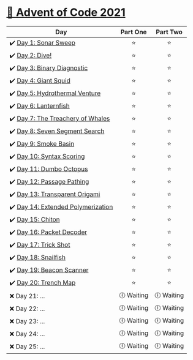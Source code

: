 # [🎄 Advent of Code 2021](https://adventofcode.com/2021)

| Day                                                                                                                                         |  Part One  |    Part Two    |
| ------------------------------------------------------------------------------------------------------------------------------------------- | :--------: | :------------: |
| ✔️ [Day 1: Sonar Sweep](https://github.com/kryha5555/Advent-of-Code-2021/tree/main/Day%2001 "Day 1: Sonar Sweep")                           |    ⭐️     |      ⭐️       |
| ✔️ [Day 2: Dive!](https://github.com/kryha5555/Advent-of-Code-2021/tree/main/Day%2002 "Day 2: Dive!")                                       |    ⭐️     |      ⭐️       |
| ✔️ [Day 3: Binary Diagnostic](https://github.com/kryha5555/Advent-of-Code-2021/tree/main/Day%2003 "Day 3: Binary Diagnostic")               |    ⭐️     |      ⭐️       |
| ✔️ [Day 4: Giant Squid](https://github.com/kryha5555/Advent-of-Code-2021/tree/main/Day%2004 "Day 4: Giant Squid")                           |    ⭐️     |      ⭐️       |
| ✔️ [Day 5: Hydrothermal Venture](https://github.com/kryha5555/Advent-of-Code-2021/tree/main/Day%2005 "Day 5: Hydrothermal Venture")         |    ⭐️     |      ⭐️       |
| ✔️ [Day 6: Lanternfish ](https://github.com/kryha5555/Advent-of-Code-2021/tree/main/Day%2006 "Day 6: Lanternfish")                          |    ⭐️     |      ⭐️       |
| ✔️ [Day 7: The Treachery of Whales ](https://github.com/kryha5555/Advent-of-Code-2021/tree/main/Day%2007 "Day 7: The Treachery of Whales")  |    ⭐️     |      ⭐️       |
| ✔️ [Day 8: Seven Segment Search ](https://github.com/kryha5555/Advent-of-Code-2021/tree/main/Day%2008 "Day 8: Seven Segment Search")        |    ⭐️     |      ⭐️       |
| ✔️ [Day 9: Smoke Basin ](https://github.com/kryha5555/Advent-of-Code-2021/tree/main/Day%2009 "Day 9: Smoke Basin")                          |    ⭐️     |      ⭐️       |
| ✔️ [Day 10: Syntax Scoring ](https://github.com/kryha5555/Advent-of-Code-2021/tree/main/Day%2010 "Day 10: Syntax Scoring")                  |    ⭐️     |      ⭐️       |
| ✔️ [Day 11: Dumbo Octopus ](https://github.com/kryha5555/Advent-of-Code-2021/tree/main/Day%2011 "Day 11: Dumbo Octopus")                    |    ⭐️     |      ⭐️       |
| ✔️ [Day 12: Passage Pathing ](https://github.com/kryha5555/Advent-of-Code-2021/tree/main/Day%2012 "Day 12: Passage Pathing")                |    ⭐️     |      ⭐️       |
| ✔️ [Day 13: Transparent Origami ](https://github.com/kryha5555/Advent-of-Code-2021/tree/main/Day%2013 "Day 13: Transparent Origami")        |    ⭐️     |      ⭐️       |
| ✔️ [Day 14: Extended Polymerization ](https://github.com/kryha5555/Advent-of-Code-2021/tree/main/Day%2014 "Day 14: Extended Polymerization")|    ⭐️     |      ⭐️       |
| ✔️ [Day 15: Chiton ](https://github.com/kryha5555/Advent-of-Code-2021/tree/main/Day%2015 "Day 15: Chiton")                                  |    ⭐️     |      ⭐️       |
| ✔️ [Day 16: Packet Decoder ](https://github.com/kryha5555/Advent-of-Code-2021/tree/main/Day%2016 "Day 16: Packet Decoder")                  |    ⭐️     |      ⭐️       |
| ✔️ [Day 17: Trick Shot ](https://github.com/kryha5555/Advent-of-Code-2021/tree/main/Day%2017 "Day 17: Trick Shot")                          |    ⭐️     |      ⭐️       |
| ✔️ [Day 18: Snailfish ](https://github.com/kryha5555/Advent-of-Code-2021/tree/main/Day%2018 "Day 18: Snailfish")                            |    ⭐️     |      ⭐️       |
| ✔️ [Day 19: Beacon Scanner ](https://github.com/kryha5555/Advent-of-Code-2021/tree/main/Day%2019 "Day 19: Beacon Scanner")         		  |    ⭐️     |      ⭐️       |
| ✔️ [Day 20: Trench Map ](https://github.com/kryha5555/Advent-of-Code-2021/tree/main/Day%2020 "Day 20: Trench Map")      	   			 	  |    ⭐️     |      ⭐️       |
| ❌ Day 21: ...                                                                                                                              | 🕕 Waiting |   🕕 Waiting   |
| ❌ Day 22: ...                                                                                                                              | 🕕 Waiting |   🕕 Waiting   |
| ❌ Day 23: ...                                                                                                                              | 🕕 Waiting |   🕕 Waiting   |
| ❌ Day 24: ...                                                                                                                              | 🕕 Waiting |   🕕 Waiting   |
| ❌ Day 25: ...                                                                                                                              | 🕕 Waiting |   🕕 Waiting   |